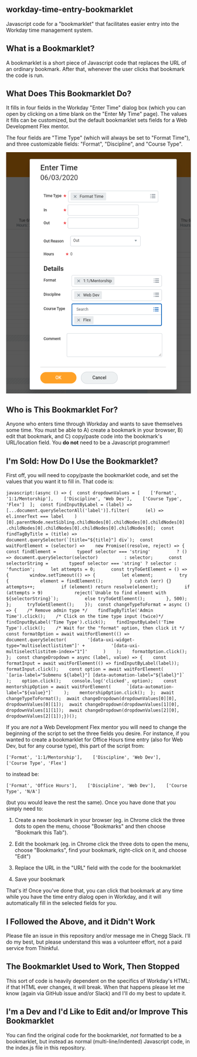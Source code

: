 ## workday-time-entry-bookmarklet
Javascript code for a "bookmarklet" that facilitates easier entry into the Workday time management system.

## What is a Bookmarklet?

A bookmarklet is a short piece of Javascript code that replaces the URL of an ordinary bookmark.  After that, whenever the user clicks that bookmark the code is run.

## What Does This Bookmarklet Do?

It fills in four fields in the Workday "Enter Time" dialog box (which you can open by clicking on a time blank on the "Enter My Time" page).  The values it fills can be customized, but the default bookmarklet sets fields for a Web Development Flex mentor.

The four fields are "Time Type" (which will always be set to "Format Time"), and three customizable fields: "Format", "Discipline", and "Course Type".

![Image of Time Entry Dialog](https://github.com/machineghost/workday-time-entry-bookmarklet/blob/master/EnterTimeDialog.png?raw=true)


## Who is This Bookmarklet For?

Anyone who enters time through Workday and wants to save themselves some time.  You must be able to A) create a bookmark in your browser, B) edit that bookmark, and C) copy/paste code into the bookmark's URL/location field.  You **do not** need to be a Javascript programmer!

## I'm Sold: How Do I Use the Bookmarklet?

First off, you will need to copy/paste the bookmarklet code, and set the values that you want it to fill in.  That code is:

    javascript:(async () => {  const dropdownValues = [    ['Format', '1:1/Mentorship'],    ['Discipline', 'Web Dev'],    ['Course Type', 'Flex']  ];  const findInputByLabel = (label) =>    [...document.querySelectorAll('label')].filter(      (el) => el.innerText === label    )[0].parentNode.nextSibling.childNodes[0].childNodes[0].childNodes[0]      .childNodes[0].childNodes[0].childNodes[0].childNodes[0];  const findTagByTitle = (title) =>    document.querySelector(`[title="${title}"] div`);  const waitForElement = (selector) =>    new Promise((resolve, reject) => {      const findElement =        typeof selector === 'string'          ? () => document.querySelector(selector)          : selector;      const selectorString =        typeof selector === 'string' ? selector : 'function';      let attempts = 0;      const tryToGetElement = () => {        window.setTimeout(() => {          let element;          try {            element = findElement();          } catch (err) {}          attempts++;          if (element) return resolve(element);          if (attempts > 9)            reject(`Unable to find element with ${selectorString}`);          else tryToGetElement();        }, 500);      };      tryToGetElement();    });  const changeTypeToFormat = async () => {    /* Remove admin type */    findTagByTitle('Admin Time').click();    /* Click on the time type input (twice)*/    findInputByLabel('Time Type').click();    findInputByLabel('Time Type').click();    /* Wait for the "format" option, then click it */    const formatOption = await waitForElement(() =>      document.querySelector(        '[data-uxi-widget-type="multiselectlistitem"]' +          '[data-uxi-multiselectlistitem-index="1"]'      )    );    formatOption.click();  };  const changeDropdown = async (label, value) => {    const formatInput = await waitForElement(() => findInputByLabel(label));    formatInput.click();    const option = await waitForElement(      `[aria-label="Submenu ${label}"] [data-automation-label="${label}"]`    );    option.click();    console.log('clicked', option);    const mentorshipOption = await waitForElement(      `[data-automation-label="${value}"]`    );    mentorshipOption.click();  };  await changeTypeToFormat();  await changeDropdown(dropdownValues[0][0], dropdownValues[0][1]);  await changeDropdown(dropdownValues[1][0], dropdownValues[1][1]);  await changeDropdown(dropdownValues[2][0], dropdownValues[2][1]);})();
    
If you are *not* a Web Development Flex mentor you will need to change the beginning of the script to set the three fields you desire.  For instance, if you wanted to create a bookmarklet for Office Hours time entry (also for Web Dev, but for any course type), this part of the script from:

    ['Format', '1:1/Mentorship'],    ['Discipline', 'Web Dev'],    ['Course Type', 'Flex']
   
to instead be:

    ['Format', 'Office Hours'],    ['Discipline', 'Web Dev'],    ['Course Type', 'N/A']
    
(but you would leave the rest the same).  Once you have done that you simply need to:

1. Create a new bookmark in your browser (eg. in Chrome click the three dots to open the menu, choose "Bookmarks" and then choose "Bookmark this Tab").

2. Edit the bookmark (eg. in Chrome click the three dots to open the menu, choose "Bookmarks", find your bookmark, right-click on it, and choose "Edit")

3. Replace the URL in the "URL" field with the code for the bookmarklet

4. Save your bookmark

That's it!  Once you've done that, you can click that bookmark at any time while you have the time entry dialog open in Workday, and it will automatically fill in the selected fields for you.

## I Followed the Above, and it Didn't Work

Please file an issue in this repository and/or message me in Chegg Slack.  I'll do my best, but please understand this was a volunteer effort, not a paid service from Thinkful.

## The Bookmarklet Used to Work, Then Stopped

This sort of code is heavily dependent on the specifics of Workday's HTML: if that HTML ever changes, it will break.  When that happens please let me know (again via GitHub issue and/or Slack) and I'll do my best to update it.

## I'm a Dev and I'd Like to Edit and/or Improve This Bookmarklet

You can find the original code for the bookmarklet, *not* formatted to be a bookmarklet, but instead as normal (multi-line/indented) Javascript code, in the index.js file in this repository.
